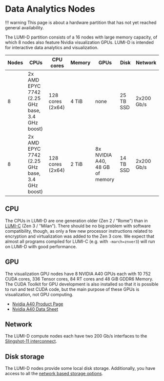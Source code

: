 # Data Analytics Nodes

[lumic]: lumic.md
[storage]: ../../storage/storing-data.md
[interconnect]: ../interconnect.md
[a40-product]: https://www.nvidia.com/en-us/data-center/a40/
[a40-specs]: https://www.nvidia.com/content/dam/en-zz/Solutions/Data-Center/a40/proviz-print-nvidia-a40-datasheet-us-nvidia-1469711-r8-web.pdf

!!! warning
    This page is about a hardware partition that has not yet reached
    general availability.

The LUMI-D partition consists of a 16 nodes with large memory capacity, of
which 8 nodes also feature Nvidia visualization GPUs. LUMI-D is intended for
interactive data analytics and visualization.

| Nodes | CPUs                                               | CPU cores          | Memory | GPUs                                  | Disk      | Network    |
|-------|----------------------------------------------------|--------------------|--------|---------------------------------------|-----------|------------|
| 8     | 2x AMD EPYC 7742<br>(2.25 GHz base,<br> 3.4 GHz boost) | 128 cores (2x64)   | 4 TiB   | none                                  | 25 TB SSD | 2x200 Gb/s |
| 8     | 2x AMD EPYC 7742<br>(2.25 GHz base,<br> 3.4 GHz boost) | 128 cores (2x64)   | 2 TiB   | 8x NVIDIA A40,<br>48 GB of memory     | 14 TB SSD | 2x200 Gb/s |

## CPU
The CPUs in LUMI-D are one generation older (Zen 2 / "Rome") than in
[LUMI-C][lumic] (Zen 3 / "Milan"). There should be no big problem with software
compatibility, though, as only a few new processor instructions related to
encryption and virtualization was added to the Zen 3 core. We expect that
almost all programs compiled for LUMI-C (e.g. with `-march=znver3`) will run on
LUMI-D with good performance.

## GPU

The visualization GPU nodes have 8 NVIDIA A40 GPUs each with 10 752 CUDA cores,
336 Tensor cores, 84 RT cores and 48 GiB GDDR6 Memory. The CUDA Toolkit for GPU
development is also installed so that it is possible to run and test CUDA code,
but the main purpose of these GPUs is visualization, not GPU computing.

* [Nvidia A40 Product Page][a40-product]
* [Nvidia A40 Data Sheet][a40-specs]

## Network

The LUMI-D compute nodes each have two 200 Gb/s interfaces to the [Slingshot-11
interconnect][interconnect].

## Disk storage

The LUMI-D nodes provide some local disk storage. Additionally, you have
access to all the [network based storage options][storage].
